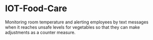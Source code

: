 # IOT-Food-Care
Monitoring room temperature and alerting employees by text messages when it reaches unsafe levels for vegetables so that they can make adjustments as a counter measure.
